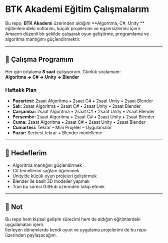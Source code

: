 # BTK Akademi Eğitim Çalışmalarım

Bu repo, **BTK Akademi** üzerinden aldığım **Algoritma, C#, Unity ** eğitimlerindeki notlarımı, küçük projelerimi ve egzersizlerimi içerir.  
Amacım düzenli bir şekilde çalışarak oyun geliştirme, programlama ve algoritma mantığımı güçlendirmektir.  

---

## 📌 Çalışma Programım
Her gün ortalama **8 saat** çalışıyorum. Günlük sıralamam:  
**Algoritma → C# → Unity → Blender**

### Haftalık Plan
- **Pazartesi:** 2saat Algoritma • 2saat C# • 2saat Unity • 2saat Blender  
- **Salı:** 2saat Algoritma • 2saat C# • 2saat Unity • 2saat Blender  
- **Çarşamba:** 2saat Algoritma • 2saat C# • 2saat Unity • 2saat Blender  
- **Perşembe:** 2saat Algoritma • 2saat C# • 2saat Unity • 2saat Blender  
- **Cuma:** 2saat Algoritma • 2saat C# • 2saat Unity • 2saat Blender  
- **Cumartesi:** Tekrar – Mini Projeler – Uygulamalar  
- **Pazar:** Serbest tekrar + Blender modelleme  

---


## 🎯 Hedeflerim
- Algoritma mantığını güçlendirmek  
- C# temellerini sağlam öğrenmek  
- Unity’de küçük oyun projeleri geliştirmek  
- Blender ile basit 3D modeller yapmak  
- Tüm bu süreci GitHub üzerinden takip etmek  

---

## 📌 Not
Bu repo hem kişisel gelişim sürecimi hem de aldığım eğitimlerdeki uygulamaları içerir.  
İlerleyen dönemlerde kendi oyun ve uygulama projelerimi de bu repo üzerinden paylaşacağım.